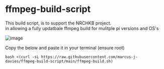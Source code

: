 # ffmpeg-build-script

This build script, is to support the NRCHKB project.  
in allowing a fully updatbale ffmpeg build for mulitple pi versions and OS's

![image](https://user-images.githubusercontent.com/55892693/154352797-95868d79-5485-445b-8ebd-f854ddad2693.png)


Copy the below and paste it in your terminal (ensure root)
```
bash <(curl -sL https://raw.githubusercontent.com/marcus-j-davies/ffmpeg-build-script/main/ffmpeg-build.sh)
```


